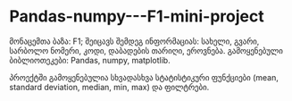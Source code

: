 # Pandas-numpy---F1-mini-project

მონაცემთა ბაზა: F1; შეიცავს შემდეგ ინფორმაციას: სახელი, გვარი, სარბოლო ნომერი, კოდი, დაბადების თარიღი, ეროვნება.
გამოყენებული ბიბლიოთეკები: Pandas, numpy, matplotlib.

პროექტში გამოყენებულია სხვადასხვა სტატისტიკური ფუნქციები (mean, standard deviation, median, min, max) და ფილტრები.
